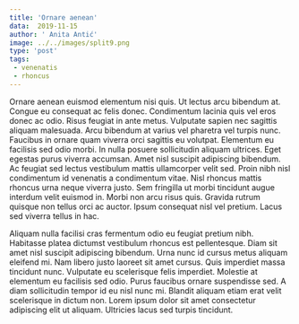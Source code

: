 ```yaml
---
title: 'Ornare aenean'
data:  2019-11-15
author: ' Anita Antić'
image: ../../images/split9.png
type: 'post'
tags:
 - venenatis
 - rhoncus
---
```

Ornare aenean euismod elementum nisi quis. Ut lectus arcu bibendum at. Congue eu consequat ac felis donec. Condimentum lacinia quis vel eros donec ac odio. Risus feugiat in ante metus. Vulputate sapien nec sagittis aliquam malesuada. Arcu bibendum at varius vel pharetra vel turpis nunc. Faucibus in ornare quam viverra orci sagittis eu volutpat. Elementum eu facilisis sed odio morbi. In nulla posuere sollicitudin aliquam ultrices. Eget egestas purus viverra accumsan. Amet nisl suscipit adipiscing bibendum. Ac feugiat sed lectus vestibulum mattis ullamcorper velit sed. Proin nibh nisl condimentum id venenatis a condimentum vitae. Nisl rhoncus mattis rhoncus urna neque viverra justo. Sem fringilla ut morbi tincidunt augue interdum velit euismod in. Morbi non arcu risus quis. Gravida rutrum quisque non tellus orci ac auctor. Ipsum consequat nisl vel pretium. Lacus sed viverra tellus in hac.

Aliquam nulla facilisi cras fermentum odio eu feugiat pretium nibh. Habitasse platea dictumst vestibulum rhoncus est pellentesque. Diam sit amet nisl suscipit adipiscing bibendum. Urna nunc id cursus metus aliquam eleifend mi. Nam libero justo laoreet sit amet cursus. Quis imperdiet massa tincidunt nunc. Vulputate eu scelerisque felis imperdiet. Molestie at elementum eu facilisis sed odio. Purus faucibus ornare suspendisse sed. A diam sollicitudin tempor id eu nisl nunc mi. Blandit aliquam etiam erat velit scelerisque in dictum non. Lorem ipsum dolor sit amet consectetur adipiscing elit ut aliquam. Ultricies lacus sed turpis tincidunt.